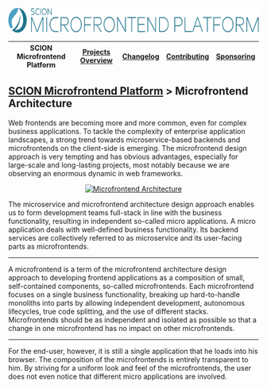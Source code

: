 <a href="/README.md"><img src="/resources/branding/scion-microfrontend-platform-banner.svg" height="50" alt="SCION Microfrontend Platform"></a>

| SCION Microfrontend Platform | [Projects Overview][menu-projects-overview] | [Changelog][menu-changelog] | [Contributing][menu-contributing] | [Sponsoring][menu-sponsoring] |  
| --- | --- | --- | --- | --- |

## [SCION Microfrontend Platform][menu-home] > Microfrontend Architecture

Web frontends are becoming more and more common, even for complex business applications. To tackle the complexity of enterprise application landscapes, a strong trend towards microservice-based backends and microfrontends on the client-side is emerging. The microfrontend design approach is very tempting and has obvious advantages, especially for large-scale and long-lasting projects, most notably because we are observing an enormous dynamic in web frameworks.

<p align="center">
  <a href="https://github.com/SchweizerischeBundesbahnen/scion-microfrontend-platform/raw/master/docs/adoc/microfrontend-platform-developer-guide/images/microfrontend-architecture.svg"><img src="/docs/adoc/microfrontend-platform-developer-guide/images/microfrontend-architecture.svg" alt="Microfrontend Architecture"></a>
</p>

The microservice and microfrontend architecture design approach enables us to form development teams full-stack in line with the business functionality, resulting in independent so-called micro applications. A micro application deals with well-defined business functionality. Its backend services are collectively referred to as microservice and its user-facing parts as microfrontends.

***

A microfrontend is a term of the microfrontend architecture design approach to developing frontend applications as a composition of small, self-contained components, so-called microfrontends. Each microfrontend focuses on a single business functionality, breaking up hard-to-handle monoliths into parts by allowing independent development, autonomous lifecycles, true code splitting, and the use of different stacks. Microfrontends should be as independent and isolated as possible so that a change in one microfrontend has no impact on other microfrontends.

***

For the end-user, however, it is still a single application that he loads into his browser. The composition of the microfrontends is entirely transparent to him. By striving for a uniform look and feel of the microfrontends, the user does not even notice that different micro applications are involved.

[menu-home]: /README.md
[menu-projects-overview]: /docs/site/projects-overview.md
[menu-changelog]: /docs/site/changelog/changelog.md
[menu-contributing]: /CONTRIBUTING.md
[menu-sponsoring]: /docs/site/sponsoring.md
 
